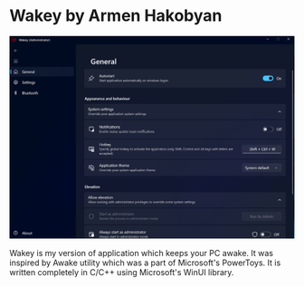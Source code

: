# Wakey by Armen Hakobyan
![Image](wakey/wakey%20(Package)/Resources/Screenshot%202024-08-09%20124222.png)

Wakey is my version of application which keeps your PC awake. It was inspired by Awake utility which was a part of Microsoft's PowerToys. It is written completely in C/C++ using Microsoft's WinUI library.
